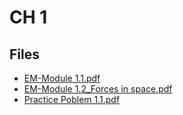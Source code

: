# CH 1

## Files

- [EM-Module 1.1.pdf](EM-Module%201.1.pdf)
- [EM-Module 1.2_Forces in space.pdf](EM-Module%201.2_Forces%20in%20space.pdf)
- [Practice Poblem 1.1.pdf](Practice%20Poblem%201.1.pdf)
